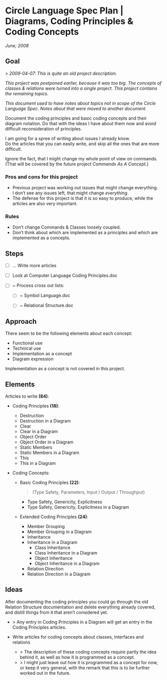 ﻿Circle Language Spec Plan | Diagrams, Coding Principles & Coding Concepts
=========================================================================

*June, 2008*


Goal
----

*> 2009-04-07: This is quite an old project description.*

*This project was postponed earlier, because it was too big. The concepts of classes & relations were turned into a single project. This project contains the remaining topics.*

*This document used to have notes about topics not in scope of the Circle Language Spec. Notes about that were moved to another document.*

Document the coding principles and basic coding concepts and their diagram notation. Do that with the ideas I have about them now and avoid difficult reconsideration of principles. 

I am going for a spree of writing about issues I already know.  
Do the articles that you can easily write, and skip all the ones that are more difficult.

Ignore the fact, that I might change my whole point of view on commands. (That will be covered by the future project *Commands As A Concept*.)

### Pros and cons for this project

- Previous project was working out issues that might change everything.  
I don’t see any issues left, that might change *everything*.
- The defense for this project is that it is so easy to produce, while the articles are also very important.

### Rules

- Don’t change Commands & Classes loosely coupled.
- Don’t think about which are implemented as a principles and which are implemented as a concepts.


Steps
-----

- [ ] ... Write more articles

- [ ] Look at Computer Language Coding Principles.doc

- [ ] ~ Process cross out lists:

    - [ ] ~ Symbol Language.doc
    - [ ] ~ Relational Structure.doc


Approach
--------

There seem to be the following elements about each concept:

- Functional use
- Technical use
- Implementation as a concept
- Diagram expression

Implementation as a concept is not covered in this project.


Elements
--------

Articles to write __(84)__:

- Coding Principles __(18)__: 

    - Destruction
    - Destruction in a Diagram
    - Clear
    - Clear in a Diagram
    - Object Order
    - Object Order in a Diagram
    - Static Members
    - Static Members in a Diagram
    - This
    - This in a Diagram

- Coding Concepts:

    - Basic Coding Principles __(22)__:

        > (Type Safety, Parameters, Input / Output / Throughput)

        - Type Safety, Genericity, Explicitness
        - Type Safety, Genericity, Explicitness in a Diagram
            
    - Extended Coding Principles __(24)__:
        
        - Member Grouping
        - Member Grouping in a Diagram
        - Inheritance
        - Inheritance in a Diagram
            - Class Inheritance
            - Class Inheritance in a Diagram
            - Object Inheritance
            - Object Inheritance in a Diagram
        - Relation Direction
        - Relation Direction in a Diagram


Ideas
-----

After documenting the coding principles you could go through the old Relation Structure documentation and delete everything already covered, and distill things from it that aren’t considered yet.

- \> Any entry in Coding Principles in a Diagram will get an entry in the Coding Principles articles.

- Write articles for coding concepts about classes, interfaces and relations
    - \> The description of these coding concepts require partly the idea behind it, as well as how it is programmed as a concept.
    - \> I might just leave out how it is programmed as a concept for now, or keep it very general, with the remark that this is to be further worked out in the future.